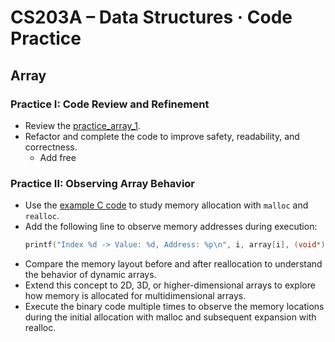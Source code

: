 # CS203A – Data Structures · Code Practice

## Array

### Practice I: Code Review and Refinement
- Review the [practice_array_1](Array_1.c).
- Refactor and complete the code to improve safety, readability, and correctness.
  - Add free

### Practice II: Observing Array Behavior
- Use the [example C code](example_array.c) to study memory allocation with `malloc` and `realloc`.
- Add the following line to observe memory addresses during execution:
  ```c
  printf("Index %d -> Value: %d, Address: %p\n", i, array[i], (void*)&array[i]);
- Compare the memory layout before and after reallocation to understand the behavior of dynamic arrays.
- Extend this concept to 2D, 3D, or higher-dimensional arrays to explore how memory is allocated for multidimensional arrays.
- Execute the binary code multiple times to observe the memory locations during the initial allocation with malloc and subsequent expansion with realloc.
